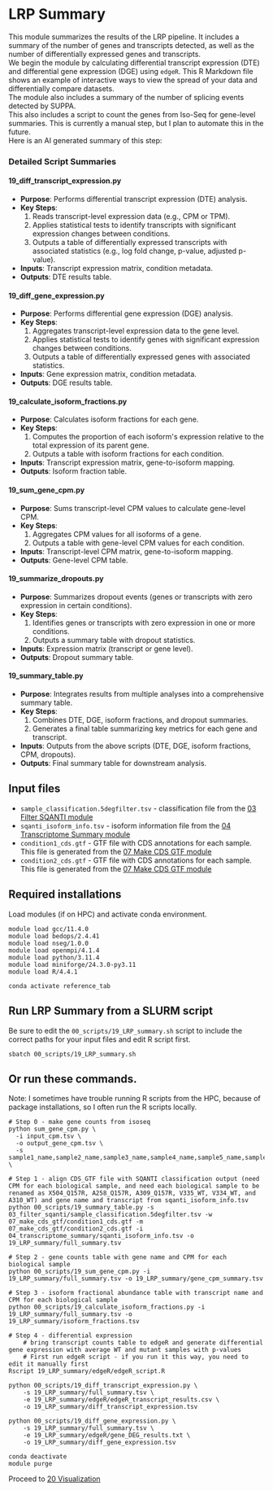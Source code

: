 # LRP Summary
This module summarizes the results of the LRP pipeline. It includes a summary of the number of genes and transcripts detected, as well as the number of differentially expressed genes and transcripts. <br />
We begin the module by calculating differential transcript expression (DTE) and differential gene expression (DGE) using `edgeR`. This R Markdown file shows an example of interactive ways to view the spread of your data and differentially compare datasets. <br />
The module also includes a summary of the number of splicing events detected by SUPPA. <br />
This also includes a script to count the genes from Iso-Seq for gene-level summaries. This is currently a manual step, but I plan to automate this in the future. <br />
Here is an AI generated summary of this step: <br />
### Detailed Script Summaries
#### 19_diff_transcript_expression.py
- **Purpose**: Performs differential transcript expression (DTE) analysis.
- **Key Steps**:
  1. Reads transcript-level expression data (e.g., CPM or TPM).
  2. Applies statistical tests to identify transcripts with significant expression changes between conditions.
  3. Outputs a table of differentially expressed transcripts with associated statistics (e.g., log fold change, p-value, adjusted p-value).
- **Inputs**: Transcript expression matrix, condition metadata.
- **Outputs**: DTE results table.

#### 19_diff_gene_expression.py
- **Purpose**: Performs differential gene expression (DGE) analysis.
- **Key Steps**:
  1. Aggregates transcript-level expression data to the gene level.
  2. Applies statistical tests to identify genes with significant expression changes between conditions.
  3. Outputs a table of differentially expressed genes with associated statistics.
- **Inputs**: Gene expression matrix, condition metadata.
- **Outputs**: DGE results table.

#### 19_calculate_isoform_fractions.py
- **Purpose**: Calculates isoform fractions for each gene.
- **Key Steps**:
  1. Computes the proportion of each isoform's expression relative to the total expression of its parent gene.
  2. Outputs a table with isoform fractions for each condition.
- **Inputs**: Transcript expression matrix, gene-to-isoform mapping.
- **Outputs**: Isoform fraction table.

#### 19_sum_gene_cpm.py
- **Purpose**: Sums transcript-level CPM values to calculate gene-level CPM.
- **Key Steps**:
  1. Aggregates CPM values for all isoforms of a gene.
  2. Outputs a table with gene-level CPM values for each condition.
- **Inputs**: Transcript-level CPM matrix, gene-to-isoform mapping.
- **Outputs**: Gene-level CPM table.

#### 19_summarize_dropouts.py
- **Purpose**: Summarizes dropout events (genes or transcripts with zero expression in certain conditions).
- **Key Steps**:
  1. Identifies genes or transcripts with zero expression in one or more conditions.
  2. Outputs a summary table with dropout statistics.
- **Inputs**: Expression matrix (transcript or gene level).
- **Outputs**: Dropout summary table.

#### 19_summary_table.py
- **Purpose**: Integrates results from multiple analyses into a comprehensive summary table.
- **Key Steps**:
  1. Combines DTE, DGE, isoform fractions, and dropout summaries.
  2. Generates a final table summarizing key metrics for each gene and transcript.
- **Inputs**: Outputs from the above scripts (DTE, DGE, isoform fractions, CPM, dropouts).
- **Outputs**: Final summary table for downstream analysis.

## Input files
- `sample_classification.5degfilter.tsv` - classification file from the [03 Filter SQANTI module](https://github.com/efwatts/LRP_Troubleshooting/tree/main/03_filter_sqanti)
- `sqanti_isoform_info.tsv` - isoform information file from the [04 Transcriptome Summary module](https://github.com/efwatts/LRP_Troubleshooting/tree/main/04_transcriptome_summary)
- `condition1_cds.gtf` - GTF file with CDS annotations for each sample. This file is generated from the [07 Make CDS GTF module](https://github.com/efwatts/LRP_Troubleshooting/tree/main/07_make_cds_gtf)
- `condition2_cds.gtf` - GTF file with CDS annotations for each sample. This file is generated from the [07 Make CDS GTF module](https://github.com/efwatts/LRP_Troubleshooting/tree/main/07_make_cds_gtf)

## Required installations
Load modules (if on HPC) and activate conda environment. <br />
```
module load gcc/11.4.0
module load bedops/2.4.41
module load nseg/1.0.0
module load openmpi/4.1.4
module load python/3.11.4 
module load miniforge/24.3.0-py3.11
module load R/4.4.1

conda activate reference_tab
```
## Run LRP Summary from a SLURM script
Be sure to edit the `00_scripts/19_LRP_summary.sh` script to include the correct paths for your input files and edit R script first. <br />
```
sbatch 00_scripts/19_LRP_summary.sh
```
## Or run these commands.
Note: I sometimes have trouble running R scripts from the HPC, because of package installations, so I often run the R scripts locally. <br />
```
# Step 0 - make gene counts from isoseq
python sum_gene_cpm.py \
  -i input_cpm.tsv \
  -o output_gene_cpm.tsv \
  -s sample1_name,sample2_name,sample3_name,sample4_name,sample5_name,sample6_name \

# Step 1 - align CDS_GTF file with SQANTI classification output (need CPM for each biological sample, and need each biological sample to be renamed as X504_Q157R, A258_Q157R, A309_Q157R, V335_WT, V334_WT, and A310_WT) and gene name and transcript from sqanti_isoform_info.tsv
python 00_scripts/19_summary_table.py -s 03_filter_sqanti/sample_classification.5degfilter.tsv -w 07_make_cds_gtf/condition1_cds.gtf -m 07_make_cds_gtf/condition2_cds.gtf -i 04_transcriptome_summary/sqanti_isoform_info.tsv -o 19_LRP_summary/full_summary.tsv

# Step 2 - gene counts table with gene name and CPM for each biological sample
python 00_scripts/19_sum_gene_cpm.py -i 19_LRP_summary/full_summary.tsv -o 19_LRP_summary/gene_cpm_summary.tsv

# Step 3 - isoform fractional abundance table with transcript name and CPM for each biological sample
python 00_scripts/19_calculate_isoform_fractions.py -i 19_LRP_summary/full_summary.tsv -o 19_LRP_summary/isoform_fractions.tsv

# Step 4 - differential expression 
    # bring transcript counts table to edgeR and generate differential gene expression with average WT and mutant samples with p-values
    # First run edgeR script - if you run it this way, you need to edit it manually first
Rscript 19_LRP_summary/edgeR/edgeR_script.R 

python 00_scripts/19_diff_transcript_expression.py \
    -s 19_LRP_summary/full_summary.tsv \
    -e 19_LRP_summary/edgeR/edgeR_transcript_results.csv \
    -o 19_LRP_summary/diff_transcript_expression.tsv

python 00_scripts/19_diff_gene_expression.py \
    -s 19_LRP_summary/full_summary.tsv \
    -e 19_LRP_summary/edgeR/gene_DEG_results.txt \
    -o 19_LRP_summary/diff_gene_expression.tsv

conda deactivate
module purge
```
Proceed to [20 Visualization](https://github.com/efwatts/LRP_Troubleshooting/tree/main/20_visualization)
